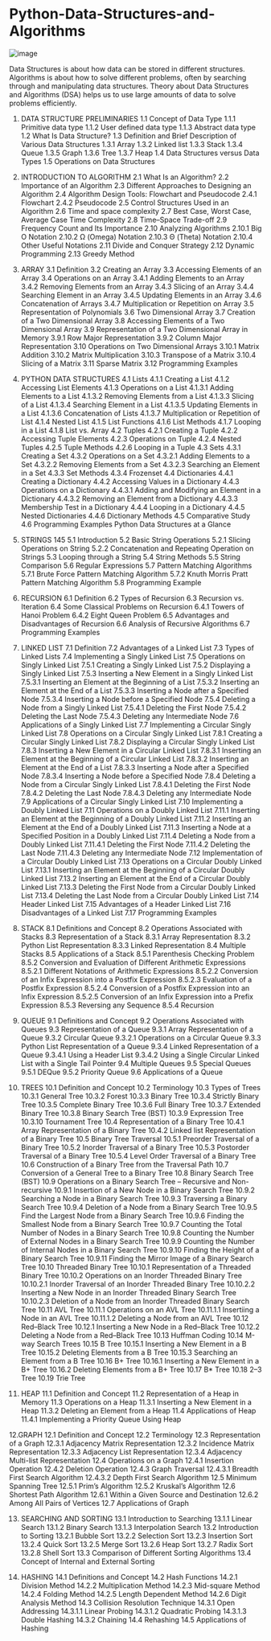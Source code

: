 # Python-Data-Structures-and-Algorithms
![image](https://github.com/user-attachments/assets/ddec9ba6-75c1-4b6b-919a-e458558347b9)

Data Structures is about how data can be stored in different structures. Algorithms is about how to solve different problems, often by searching through and manipulating data structures. Theory about Data Structures and Algorithms (DSA) helps us to use large amounts of data to solve problems efficiently.

1. DATA STRUCTURE PRELIMINARIES 
        1.1 Concept of Data Type 
        1.1.1 Primitive data type 
        1.1.2 User defined data type 
        1.1.3 Abstract data type 
        1.2 What Is Data Structure? 
        1.3 Definition and Brief Description of Various Data Structures 
        1.3.1 Array 
        1.3.2 Linked list 
        1.3.3 Stack 
        1.3.4 Queue 
        1.3.5 Graph 
        1.3.6 Tree 
        1.3.7 Heap 
        1.4 Data Structures versus Data Types 
        1.5 Operations on Data Structures

2. INTRODUCTION TO ALGORITHM 
        2.1 What Is an Algorithm? 
        2.2 Importance of an Algorithm 
        2.3 Different Approaches to Designing an Algorithm 
        2.4 Algorithm Design Tools: Flowchart and Pseudocode 
        2.4.1 Flowchart 
        2.4.2 Pseudocode 
        2.5 Control Structures Used in an Algorithm 
        2.6 Time and space complexity 
        2.7 Best Case, Worst Case, Average Case Time Complexity 
        2.8 Time–Space Trade-off 
        2.9 Frequency Count and Its Importance 
        2.10 Analyzing Algorithms 
        2.10.1 Big O Notation 
        2.10.2 Ω (Omega) Notation 
        2.10.3 Θ (Theta) Notation 
        2.10.4 Other Useful Notations 
        2.11 Divide and Conquer Strategy 
        2.12 Dynamic Programming 
        2.13 Greedy Method

3. ARRAY
        3.1 Definition 
        3.2 Creating an Array 
        3.3 Accessing Elements of an Array 
        3.4 Operations on an Array 
        3.4.1 Adding Elements to an Array 
        3.4.2 Removing Elements from an Array 
        3.4.3 Slicing of an Array 
        3.4.4 Searching Element in an Array 
        3.4.5 Updating Elements in an Array 
        3.4.6 Concatenation of Arrays 
        3.4.7 Multiplication or Repetition on Array 
        3.5 Representation of Polynomials 
        3.6 Two Dimensional Array 
        3.7 Creation of a Two Dimensional Array 
        3.8 Accessing Elements of a Two Dimensional Array 
        3.9 Representation of a Two Dimensional Array in Memory 
        3.9.1 Row Major Representation 
        3.9.2 Column Major Representation 
        3.10 Operations on Two Dimensional Arrays 
        3.10.1 Matrix Addition 
        3.10.2 Matrix Multiplication 
        3.10.3 Transpose of a Matrix 
        3.10.4 Slicing of a Matrix 
        3.11 Sparse Matrix 
        3.12 Programming Examples 

4. PYTHON DATA STRUCTURES 
        4.1 Lists 
        4.1.1 Creating a List 
        4.1.2 Accessing List Elements 
        4.1.3 Operations on a List 
        4.1.3.1 Adding Elements to a List 
        4.1.3.2 Removing Elements from a List 
        4.1.3.3 Slicing of a List 
        4.1.3.4 Searching Element in a List 
        4.1.3.5 Updating Elements in a List 
        4.1.3.6 Concatenation of Lists 
        4.1.3.7 Multiplication or Repetition of List 
        4.1.4 Nested List 
        4.1.5 List Functions 
        4.1.6 List Methods 
        4.1.7 Looping in a List 
        4.1.8 List vs. Array 
        4.2 Tuples 
        4.2.1 Creating a Tuple 
        4.2.2 Accessing Tuple Elements 
        4.2.3 Operations on Tuple 
        4.2.4 Nested Tuples 
        4.2.5 Tuple Methods 
        4.2.6 Looping in a Tuple 
        4.3 Sets 
        4.3.1 Creating a Set 
        4.3.2 Operations on a Set 
        4.3.2.1 Adding Elements to a Set 
        4.3.2.2 Removing Elements from a Set 
        4.3.2.3 Searching an Element in a Set 
        4.3.3 Set Methods 
        4.3.4 Frozenset 
        4.4 Dictionaries 
        4.4.1 Creating a Dictionary 
        4.4.2 Accessing Values in a Dictionary 
        4.4.3 Operations on a Dictionary 
        4.4.3.1 Adding and Modifying an Element in a Dictionary 
        4.4.3.2 Removing an Element from a Dictionary 
        4.4.3.3 Membership Test in a Dictionary 
        4.4.4 Looping in a Dictionary 
        4.4.5 Nested Dictionaries 
        4.4.6 Dictionary Methods 
        4.5 Comparative Study 
        4.6 Programming Examples 
Python Data Structures at a Glance 
5. STRINGS 145
        5.1 Introduction 
        5.2 Basic String Operations 
        5.2.1 Slicing Operations on String 
        5.2.2 Concatenation and Repeating Operation on Strings 
        5.3 Looping through a String 
        5.4 String Methods 
        5.5 String Comparison 
        5.6 Regular Expressions 
        5.7 Pattern Matching Algorithms 
        5.7.1 Brute Force Pattern Matching Algorithm 
        5.7.2 Knuth Morris Pratt Pattern Matching Algorithm 
        5.8 Programming Example 

6. RECURSION 
        6.1 Definition 
        6.2 Types of Recursion 
        6.3 Recursion vs. Iteration 
        6.4 Some Classical Problems on Recursion 
        6.4.1 Towers of Hanoi Problem 
        6.4.2 Eight Queen Problem 
        6.5 Advantages and Disadvantages of Recursion 
        6.6 Analysis of Recursive Algorithms 
        6.7 Programming Examples 

7. LINKED LIST
        7.1 Definition 
        7.2 Advantages of a Linked List 
        7.3 Types of Linked Lists 
        7.4 Implementing a Singly Linked List 
        7.5 Operations on Singly Linked List 
        7.5.1 Creating a Singly Linked List 
        7.5.2 Displaying a Singly Linked List 
        7.5.3 Inserting a New Element in a Singly Linked List 
        7.5.3.1 Inserting an Element at the Beginning of a List 
        7.5.3.2 Inserting an Element at the End of a List 
        7.5.3.3 Inserting a Node after a Specified Node 
        7.5.3.4 Inserting a Node before a Specified Node 
        7.5.4 Deleting a Node from a Singly Linked List 
        7.5.4.1 Deleting the First Node 
        7.5.4.2 Deleting the Last Node 
        7.5.4.3 Deleting any Intermediate Node 
        7.6 Applications of a Singly Linked List 
        7.7 Implementing a Circular Singly Linked List 
        7.8 Operations on a Circular Singly Linked List 
        7.8.1 Creating a Circular Singly Linked List 
        7.8.2 Displaying a Circular Singly Linked List 
        7.8.3 Inserting a New Element in a Circular Linked List 
        7.8.3.1 Inserting an Element at the Beginning of a Circular Linked List 
        7.8.3.2 Inserting an Element at the End of a List 
        7.8.3.3 Inserting a Node after a Specified Node 
        7.8.3.4 Inserting a Node before a Specified Node 
        7.8.4 Deleting a Node from a Circular Singly Linked List 
        7.8.4.1 Deleting the First Node 
        7.8.4.2 Deleting the Last Node 
        7.8.4.3 Deleting any Intermediate Node 
        7.9 Applications of a Circular Singly Linked List 
        7.10 Implementing a Doubly Linked List 
        7.11 Operations on a Doubly Linked List 
        7.11.1 Inserting an Element at the Beginning of a Doubly Linked List 
        7.11.2 Inserting an Element at the End of a Doubly Linked List 
        7.11.3 Inserting a Node at a Specified Position in a Doubly Linked List 
        7.11.4 Deleting a Node from a Doubly Linked List 
        7.11.4.1 Deleting the First Node 
        7.11.4.2 Deleting the Last Node 
        7.11.4.3 Deleting any Intermediate Node 
        7.12 Implementation of a Circular Doubly Linked List 
        7.13 Operations on a Circular Doubly Linked List 
        7.13.1 Inserting an Element at the Beginning of a Circular Doubly Linked List 
        7.13.2 Inserting an Element at the End of a Circular Doubly Linked List 
        7.13.3 Deleting the First Node from a Circular Doubly Linked List 
        7.13.4 Deleting the Last Node from a Circular Doubly Linked List 
        7.14 Header Linked List 
        7.15 Advantages of a Header Linked List 
        7.16 Disadvantages of a Linked List 
        7.17 Programming Examples 

8. STACK 
        8.1 Definitions and Concept 
        8.2 Operations Associated with Stacks 
        8.3 Representation of a Stack 
        8.3.1 Array Representation 
        8.3.2 Python List Representation 
        8.3.3 Linked Representation 
        8.4 Multiple Stacks 
        8.5 Applications of a Stack 
        8.5.1 Parenthesis Checking Problem 
        8.5.2 Conversion and Evaluation of Different Arithmetic Expressions 
        8.5.2.1 Different Notations of Arithmetic Expressions 
        8.5.2.2 Conversion of an Infix Expression into a Postfix Expression 
        8.5.2.3 Evaluation of a Postfix Expression 
        8.5.2.4 Conversion of a Postfix Expression into an Infix Expression 
        8.5.2.5 Conversion of an Infix Expression into a Prefix Expression 
        8.5.3 Reversing any Sequence 
        8.5.4 Recursion 
   
9. QUEUE 
        9.1 Definitions and Concept 
        9.2 Operations Associated with Queues 
        9.3 Representation of a Queue 
        9.3.1 Array Representation of a Queue 
        9.3.2 Circular Queue 
        9.3.2.1 Operations on a Circular Queue 
        9.3.3 Python List Representation of a Queue 
        9.3.4 Linked Representation of a Queue 
        9.3.4.1 Using a Header List 
        9.3.4.2 Using a Single Circular Linked List with a Single Tail Pointer 
        9.4 Multiple Queues 
        9.5 Special Queues 
        9.5.1 DEQue 
        9.5.2 Priority Queue 
        9.6 Applications of a Queue 
       
10. TREES 
        10.1 Definition and Concept 
        10.2 Terminology 
        10.3 Types of Trees 
        10.3.1 General Tree 
        10.3.2 Forest 
        10.3.3 Binary Tree 
        10.3.4 Strictly Binary Tree 
        10.3.5 Complete Binary Tree 
        10.3.6 Full Binary Tree 
        10.3.7 Extended Binary Tree 
        10.3.8 Binary Search Tree (BST) 
        10.3.9 Expression Tree 
        10.3.10 Tournament Tree 
        10.4 Representation of a Binary Tree 
        10.4.1 Array Representation of a Binary Tree 
        10.4.2 Linked list Representation of a Binary Tree 
        10.5 Binary Tree Traversal 
        10.5.1 Preorder Traversal of a Binary Tree 
        10.5.2 Inorder Traversal of a Binary Tree 
        10.5.3 Postorder Traversal of a Binary Tree 
        10.5.4 Level Order Traversal of a Binary Tree 
        10.6 Construction of a Binary Tree from the Traversal Path 
        10.7 Conversion of a General Tree to a Binary Tree 
        10.8 Binary Search Tree (BST) 
        10.9 Operations on a Binary Search Tree – Recursive and Non-recursive 
        10.9.1 Insertion of a New Node in a Binary Search Tree 
        10.9.2 Searching a Node in a Binary Search Tree 
        10.9.3 Traversing a Binary Search Tree 
        10.9.4 Deletion of a Node from a Binary Search Tree 
        10.9.5 Find the Largest Node from a Binary Search Tree 
        10.9.6 Finding the Smallest Node from a Binary Search Tree 
        10.9.7 Counting the Total Number of Nodes in a Binary Search Tree 
        10.9.8 Counting the Number of External Nodes in a Binary Search Tree 
        10.9.9 Counting the Number of Internal Nodes in a Binary Search Tree 
        10.9.10 Finding the Height of a Binary Search Tree 
        10.9.11 Finding the Mirror Image of a Binary Search Tree 
        10.10 Threaded Binary Tree 
        10.10.1 Representation of a Threaded Binary Tree 
        10.10.2 Operations on an Inorder Threaded Binary Tree 
        10.10.2.1 Inorder Traversal of an Inorder Threaded Binary Tree 
        10.10.2.2 Inserting a New Node in an Inorder Threaded Binary Search Tree 
        10.10.2.3 Deletion of a Node from an Inorder Threaded Binary Search Tree 
        10.11 AVL Tree 
        10.11.1 Operations on an AVL Tree 
        10.11.1.1 Insertiing a Node in an AVL Tree 
        10.11.1.2 Deleting a Node from an AVL Tree 
        10.12 Red–Black Tree 
        10.12.1 Inserting a New Node in a Red–Black Tree 
        10.12.2 Deleting a Node from a Red–Black Tree 
        10.13 Huffman Coding 
        10.14 M-way Search Trees 
        10.15 B Tree 
        10.15.1 Inserting a New Element in a B Tree 
        10.15.2 Deleting Elements from a B Tree 
        10.15.3 Searching an Element from a B Tree 
        10.16 B+ Tree 
        10.16.1 Inserting a New Element in a B+ Tree 
        10.16.2 Deleting Elements from a B+ Tree 
        10.17 B* Tree 
        10.18 2–3 Tree 
        10.19 Trie Tree 

11.  HEAP 
        11.1 Definition and Concept 
        11.2 Representation of a Heap in Memory 
        11.3 Operations on a Heap 
        11.3.1 Inserting a New Element in a Heap 
        11.3.2 Deleting an Element from a Heap 
        11.4 Applications of Heap 
        11.4.1 Implementing a Priority Queue Using Heap 

12.GRAPH 
        12.1 Definition and Concept 
        12.2 Terminology 
        12.3 Representation of a Graph 
        12.3.1 Adjacency Matrix Representation 
        12.3.2 Incidence Matrix Representation 
        12.3.3 Adjacency List Representation 
        12.3.4 Adjacency Multi-list Representation 
        12.4 Operations on a Graph 
        12.4.1 Insertion Operation 
        12.4.2 Deletion Operation 
        12.4.3 Graph Traversal 
        12.4.3.1 Breadth First Search Algorithm 
        12.4.3.2 Depth First Search Algorithm 
        12.5 Minimum Spanning Tree 
        12.5.1 Prim’s Algorithm 
        12.5.2 Kruskal’s Algorithm 
        12.6 Shortest Path Algorithm 
        12.6.1 Within a Given Source and Destination 
        12.6.2 Among All Pairs of Vertices 
        12.7 Applications of Graph 

13.  SEARCHING AND SORTING 
        13.1 Introduction to Searching 
        13.1.1 Linear Search 
        13.1.2 Binary Search 
        13.1.3 Interpolation Search 
        13.2 Introduction to Sorting 
        13.2.1 Bubble Sort 
        13.2.2 Selection Sort 
        13.2.3 Insertion Sort 
        13.2.4 Quick Sort 
        13.2.5 Merge Sort 
        13.2.6 Heap Sort 
        13.2.7 Radix Sort 
        13.2.8 Shell Sort 
        13.3 Comparison of Different Sorting Algorithms 
        13.4 Concept of Internal and External Sorting 
     
14.  HASHING 
        14.1 Definitions and Concept 
        14.2 Hash Functions 
        14.2.1 Division Method 
        14.2.2 Multiplication Method 
        14.2.3 Mid-square Method 
        14.2.4 Folding Method 
        14.2.5 Length Dependent Method 
        14.2.6 Digit Analysis Method 
        14.3 Collision Resolution Technique 
        14.3.1 Open Addressing 
        14.3.1.1 Linear Probing 
        14.3.1.2 Quadratic Probing 
        14.3.1.3 Double Hashing 
        14.3.2 Chaining 
        14.4 Rehashing 
        14.5 Applications of Hashing 
